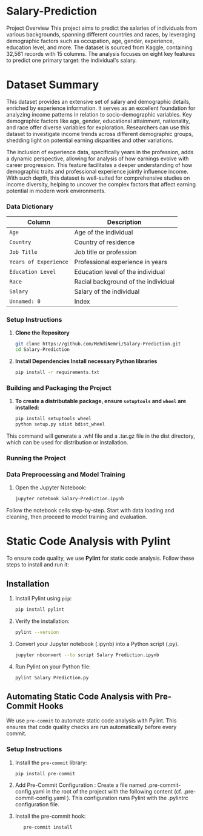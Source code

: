 # Salary-Prediction
Project Overview
This project aims to predict the salaries of individuals from various backgrounds, spanning different countries and races, by leveraging demographic factors such as occupation, age, gender, experience, education level, and more. The dataset is sourced from Kaggle, containing 32,561 records with 15 columns. The analysis focuses on eight key features to predict one primary target: the individual's salary.

# Dataset Summary
This dataset provides an extensive set of salary and demographic details, enriched by experience information. It serves as an excellent foundation for analyzing income patterns in relation to socio-demographic variables. Key demographic factors like age, gender, educational attainment, nationality, and race offer diverse variables for exploration. Researchers can use this dataset to investigate income trends across different demographic groups, shedding light on potential earning disparities and other variations.

The inclusion of experience data, specifically years in the profession, adds a dynamic perspective, allowing for analysis of how earnings evolve with career progression. This feature facilitates a deeper understanding of how demographic traits and professional experience jointly influence income. With such depth, this dataset is well-suited for comprehensive studies on income diversity, helping to uncover the complex factors that affect earning potential in modern work environments.

### Data Dictionary

| Column               | Description                                   |
|----------------------|-----------------------------------------------|
| `Age`                | Age of the individual                         |
| `Country`            | Country of residence                          |
| `Job Title`          | Job title or profession                       |
| `Years of Experience`| Professional experience in years              |
| `Education Level`    | Education level of the individual             |
| `Race`               | Racial background of the individual           |
| `Salary`             | Salary of the individual                      |
| `Unnamed: 0`         | Index                                         |


### Setup Instructions

1. **Clone the Repository**
   ```bash
   git clone https://github.com/MehdiNemri/Salary-Prediction.git
   cd Salary-Prediction
2. **Install Dependencies Install necessary Python libraries**
   ```bash
   pip install -r requirements.txt

### Building and Packaging the Project

1. **To create a distributable package, ensure `setuptools` and `wheel` are installed:**

   ```bash
   pip install setuptools wheel
   python setup.py sdist bdist_wheel
This command will generate a .whl file and a .tar.gz file in the dist directory, which can be used for distribution or installation.

### Running the Project

### Data Preprocessing and Model Training

1. Open the Jupyter Notebook:
   ```bash
   jupyter notebook Salary-Prediction.ipynb

Follow the notebook cells step-by-step. Start with data loading and cleaning, then proceed to model training and evaluation.


# Static Code Analysis with Pylint

To ensure code quality, we use **Pylint** for static code analysis. Follow these steps to install and run it:

## Installation
1. Install Pylint using `pip`:
   ```bash
   pip install pylint

2. Verify the installation:
   ```bash
   pylint --version

4. Convert your Jupyter notebook (.ipynb) into a Python script (.py). 
   ```bash
   jupyter nbconvert --to script Salary Prediction.ipynb

3. Run Pylint on your Python file:
   ```bash
   pylint Salary Prediction.py

## Automating Static Code Analysis with Pre-Commit Hooks

We use `pre-commit` to automate static code analysis with Pylint. This ensures that code quality checks are run automatically before every commit.

### Setup Instructions

1. Install the `pre-commit` library:
   ```bash
   pip install pre-commit
   
2.  Add Pre-Commit Configuration : Create a file named .pre-commit-config.yaml in the root of the project with the following content (cf. .pre-commit-config.yaml ). This configuration runs Pylint with the .pylintrc configuration file.
   
3.  Install the pre-commit hook:
    ```bash
       pre-commit install






